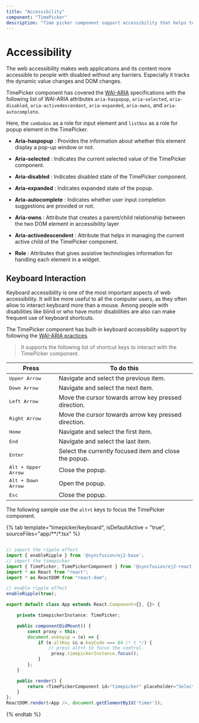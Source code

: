 ```yaml
---
title: "Accessibility"
component: "TimePicker"
description: "Time picker component support accessibility that helps to access all the features through the keyboard, on-screen readers, or other assertive technology devices."
---
```


# Accessibility

The web accessibility makes web applications and its content more accessible to people with disabled
without any barriers. Especially
it tracks the dynamic value changes and DOM changes.

TimePicker component has covered the [WAI-ARIA](http://www.w3.org/WAI/PF/aria-practices)
specifications with the following list of WAI-ARIA
attributes `aria-haspopup`, `aria-selected`, `aria-disabled`, `aria-activedescendant`,
`aria-expanded`, `aria-owns`, and `aria-autocomplete`.

Here, the `combobox` as a role for input element and `listbox` as a role for popup element in the TimePicker.

* **Aria-haspopup** : Provides the information about whether this element display a pop-up window or not.

* **Aria-selected** : Indicates the current selected value of the TimePicker component.

* **Aria-disabled** : Indicates disabled state of the TimePicker component.

* **Aria-expanded** : Indicates expanded state of the popup.

* **Aria-autocomplete** : Indicates whether user input completion suggestions are provided or not.

* **Aria-owns** : Attribute that creates a parent/child relationship between the two DOM element in accessibility layer

* **Aria-activedescendent** : Attribute that helps in managing the current active child of the TimePicker component.

* **Role** : Attributes that gives assistive technologies information for handling each element in a widget.

## Keyboard Interaction

Keyboard accessibility is one of the most important aspects of web accessibility. It will be more useful to
all the computer users, as they often allow to interact keyboard more than a mouse.
Among people with disabilities like blind or who have motor disabilities are also can make frequent use of keyboard shortcuts.

The TimePicker component has built-in keyboard accessibility support by following the
[WAI-ARIA practices](http://www.w3.org/WAI/PF/aria-practices).

> It supports the following list of shortcut keys to interact with the TimePicker component.

| **Press** | **To do this** |
| --- | --- |
| <kbd>Upper Arrow</kbd> | Navigate and select the previous item. |
| <kbd>Down Arrow</kbd> | Navigate and select the next item. |
| <kbd>Left Arrow</kbd> | Move the cursor towards arrow key pressed direction. |
| <kbd>Right Arrow</kbd> | Move the cursor towards arrow key pressed direction. |
| <kbd>Home</kbd> | Navigate and select the first item. |
| <kbd>End</kbd> | Navigate and select the last item. |
| <kbd>Enter</kbd> | Select the currently focused item and close the popup. |
| <kbd>Alt + Upper Arrow</kbd> | Close the popup. |
| <kbd>Alt + Down Arrow</kbd> | Open the popup. |
| <kbd>Esc</kbd> | Close the popup. |

The following sample use the `alt+t` keys to focus the TimePicker component.

{% tab template="timepicker/keyboard", isDefaultActive = "true", sourceFiles="app/**/*.tsx" %}

```typescript

// import the ripple effect
import { enableRipple } from '@syncfusion/ej2-base';
// import the timepicker
import { TimePicker, TimePickerComponent } from '@syncfusion/ej2-react-calendars';
import * as React from "react";
import * as ReactDOM from "react-dom";

// enable ripple effect
enableRipple(true);

export default class App extends React.Component<{}, {}> {

    private timepickerInstance: TimePicker;

    public componentDidMount() {
        const proxy = this;
        document.onkeyup = (e) => {
            if (e.altKey && e.keyCode === 84 /* t */) {
                // press alt+t to focus the control.
                 proxy.timepickerInstance.focus();
            }
        };
    }

    public render() {
        return <TimePickerComponent id="timepicker" placeholder="Select a Time" ref={(scope) => { (this.timepickerInstance as TimePicker | null)  = scope; }}/>
    }
};
ReactDOM.render(<App />, document.getElementById('timer'));

```

{% endtab %}